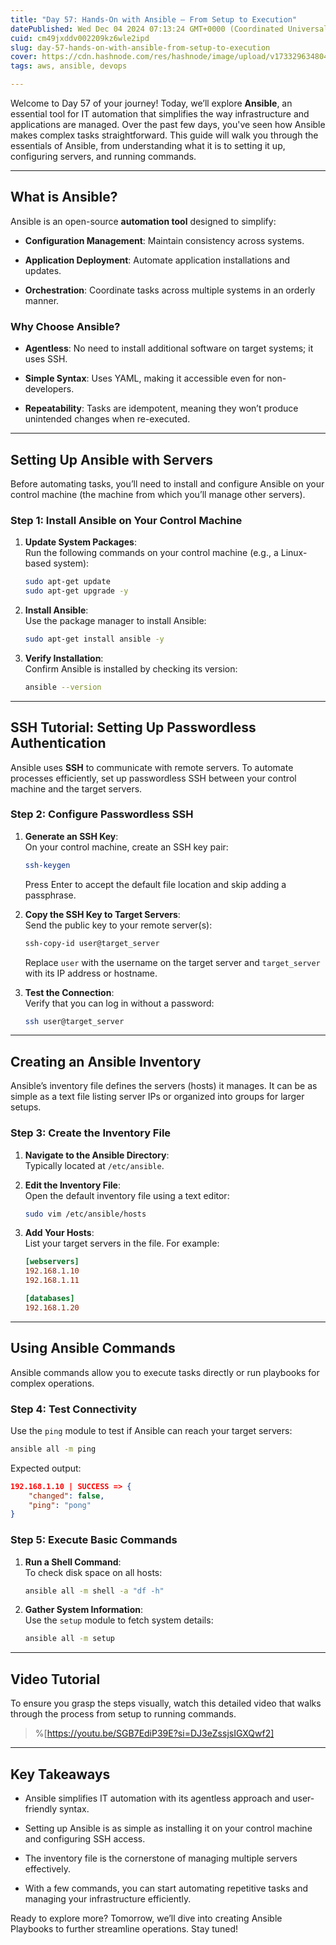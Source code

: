 ```yaml
---
title: "Day 57: Hands-On with Ansible – From Setup to Execution"
datePublished: Wed Dec 04 2024 07:13:24 GMT+0000 (Coordinated Universal Time)
cuid: cm49jxddv002209kz6wle2ipd
slug: day-57-hands-on-with-ansible-from-setup-to-execution
cover: https://cdn.hashnode.com/res/hashnode/image/upload/v1733296348044/eb5c965c-ecb5-47c9-ae5a-a2b0e472c2a7.webp
tags: aws, ansible, devops

---
```


Welcome to Day 57 of your journey! Today, we’ll explore **Ansible**, an essential tool for IT automation that simplifies the way infrastructure and applications are managed. Over the past few days, you've seen how Ansible makes complex tasks straightforward. This guide will walk you through the essentials of Ansible, from understanding what it is to setting it up, configuring servers, and running commands.

---

## **What is Ansible?**

Ansible is an open-source **automation tool** designed to simplify:

* **Configuration Management**: Maintain consistency across systems.
    
* **Application Deployment**: Automate application installations and updates.
    
* **Orchestration**: Coordinate tasks across multiple systems in an orderly manner.
    

### **Why Choose Ansible?**

* **Agentless**: No need to install additional software on target systems; it uses SSH.
    
* **Simple Syntax**: Uses YAML, making it accessible even for non-developers.
    
* **Repeatability**: Tasks are idempotent, meaning they won’t produce unintended changes when re-executed.
    

---

## **Setting Up Ansible with Servers**

Before automating tasks, you’ll need to install and configure Ansible on your control machine (the machine from which you’ll manage other servers).

### **Step 1: Install Ansible on Your Control Machine**

1. **Update System Packages**:  
    Run the following commands on your control machine (e.g., a Linux-based system):
    
    ```bash
    sudo apt-get update  
    sudo apt-get upgrade -y  
    ```
    
2. **Install Ansible**:  
    Use the package manager to install Ansible:
    
    ```bash
    sudo apt-get install ansible -y  
    ```
    
3. **Verify Installation**:  
    Confirm Ansible is installed by checking its version:
    
    ```bash
    ansible --version  
    ```
    

---

## **SSH Tutorial: Setting Up Passwordless Authentication**

Ansible uses **SSH** to communicate with remote servers. To automate processes efficiently, set up passwordless SSH between your control machine and the target servers.

### **Step 2: Configure Passwordless SSH**

1. **Generate an SSH Key**:  
    On your control machine, create an SSH key pair:
    
    ```bash
    ssh-keygen  
    ```
    
    Press Enter to accept the default file location and skip adding a passphrase.
    
2. **Copy the SSH Key to Target Servers**:  
    Send the public key to your remote server(s):
    
    ```bash
    ssh-copy-id user@target_server  
    ```
    
    Replace `user` with the username on the target server and `target_server` with its IP address or hostname.
    
3. **Test the Connection**:  
    Verify that you can log in without a password:
    
    ```bash
    ssh user@target_server  
    ```
    

---

## **Creating an Ansible Inventory**

Ansible’s inventory file defines the servers (hosts) it manages. It can be as simple as a text file listing server IPs or organized into groups for larger setups.

### **Step 3: Create the Inventory File**

1. **Navigate to the Ansible Directory**:  
    Typically located at `/etc/ansible`.
    
2. **Edit the Inventory File**:  
    Open the default inventory file using a text editor:
    
    ```bash
    sudo vim /etc/ansible/hosts  
    ```
    
3. **Add Your Hosts**:  
    List your target servers in the file. For example:
    
    ```ini
    [webservers]  
    192.168.1.10  
    192.168.1.11  
    
    [databases]  
    192.168.1.20  
    ```
    

---

## **Using Ansible Commands**

Ansible commands allow you to execute tasks directly or run playbooks for complex operations.

### **Step 4: Test Connectivity**

Use the `ping` module to test if Ansible can reach your target servers:

```bash
ansible all -m ping  
```

Expected output:

```json
192.168.1.10 | SUCCESS => {  
    "changed": false,  
    "ping": "pong"  
}  
```

### **Step 5: Execute Basic Commands**

1. **Run a Shell Command**:  
    To check disk space on all hosts:
    
    ```bash
    ansible all -m shell -a "df -h"  
    ```
    
2. **Gather System Information**:  
    Use the `setup` module to fetch system details:
    
    ```bash
    ansible all -m setup  
    ```
    

---

## **Video Tutorial**

To ensure you grasp the steps visually, watch this detailed video that walks through the process from setup to running commands.

> %[https://youtu.be/SGB7EdiP39E?si=DJ3eZssjsIGXQwf2] 

---

## **Key Takeaways**

* Ansible simplifies IT automation with its agentless approach and user-friendly syntax.
    
* Setting up Ansible is as simple as installing it on your control machine and configuring SSH access.
    
* The inventory file is the cornerstone of managing multiple servers effectively.
    
* With a few commands, you can start automating repetitive tasks and managing your infrastructure efficiently.
    

Ready to explore more? Tomorrow, we’ll dive into creating Ansible Playbooks to further streamline operations. Stay tuned!